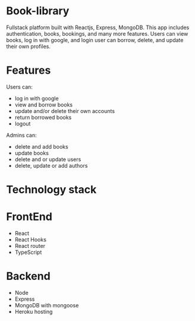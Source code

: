 # Book-library
Fullstack platform built with Reactjs, Express, MongoDB. This app includes authentication, books, bookings, and many more features. Users can view books, log in with google, and login user can borrow, delete, and update their own profiles.

# Features
Users can:
<ul>
  <li>log in with google</li>
  <li>view and borrow books</li>
  <li>update and/or delete their own accounts</li>
  <li>return borrowed books</li>
  <li>logout</li>
</ul>

Admins can:
<ul>
  <li>delete and add books</li>
  <li>update books</li>
  <li>delete and or update users</li>
  <li>delete, update or add authors</li>
</ul>

# Technology stack
<h1>FrontEnd</h1>
<ul>
  <li>React</li>
  <li>React Hooks</li>
  <li>React router</li>
  <li>TypeScript</li>
</ul>

# Backend
<ul>
  <li>Node</li>
  <li>Express</li>
  <li>MongoDB with mongoose</li>
  <li>Heroku hosting</li>
</ul>




